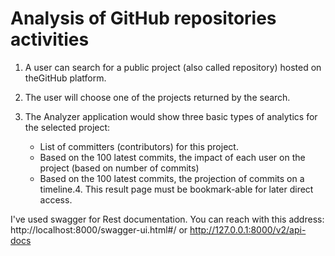 # Analysis of GitHub repositories activities 

 1. A user can search for a public project (also called repository) hosted on theGitHub platform.
 
 2. The user will choose one of the projects returned by the search.
 
 3. The Analyzer application would show three basic types of analytics for the selected project:
    - List of committers (contributors) for this project.
    - Based on the 100 latest commits, the impact of each user on the project (based on number of commits)
    - Based on the 100 latest commits, the projection of commits on a timeline.4. This result page must be bookmark-able for later direct access.

I've used swagger for Rest documentation. You can reach with this address:
http://localhost:8000/swagger-ui.html#/
or 
http://127.0.0.1:8000/v2/api-docs
